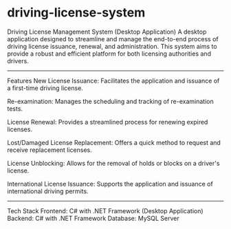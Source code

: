 # driving-license-system

Driving License Management System (Desktop Application)
A desktop application designed to streamline and manage the end-to-end process of driving license issuance, renewal, and administration. This system aims to provide a robust and efficient platform for both licensing authorities and drivers.

************************************************************************************************************************

 Features
New License Issuance: Facilitates the application and issuance of a first-time driving license.

Re-examination: Manages the scheduling and tracking of re-examination tests.

License Renewal: Provides a streamlined process for renewing expired licenses.

Lost/Damaged License Replacement: Offers a quick method to request and receive replacement licenses.

License Unblocking: Allows for the removal of holds or blocks on a driver's license.

International License Issuance: Supports the application and issuance of international driving permits.

************************************************************************************************************************

 Tech Stack
Frontend: C# with .NET Framework (Desktop Application)
Backend: C# with .NET Framework
Database: MySQL Server
